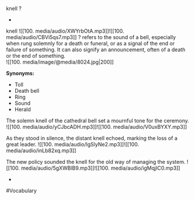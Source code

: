 
knell
?

<!--SR:!2025-10-29,1,230-->
-
knell ![[100. media/audio/XWYrbOtA.mp3]]![[100. media/audio/CBVi5qs7.mp3]]
?
refers to the sound of a bell, especially when rung solemnly for a death or funeral, or as a signal of the end or failure of something. It can also signify an announcement, often of a death or the end of something.  
![[100. media/image/@media/8024.jpg|200]]  

**Synonyms:**
- Toll
- Death bell
- Ring
- Sound
- Herald

The solemn knell of the cathedral bell set a mournful tone for the ceremony.
![[100. media/audio/yCJbcADH.mp3]]![[100. media/audio/V0uxBYXY.mp3]]

As they stood in silence, the distant knell echoed, marking the loss of a great leader.
![[100. media/audio/IgSlyNe2.mp3]]![[100. media/audio/inLb82xq.mp3]]

The new policy sounded the knell for the old way of managing the system.
![[100. media/audio/5gXWBlB9.mp3]]![[100. media/audio/igMqjIC0.mp3]]
<!--SR:!2025-10-29,1,230-->
-

#Vocabulary
